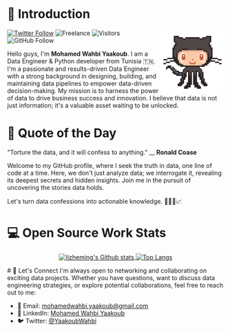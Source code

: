 # 👋 Introduction

<img align='right' src='https://github.com/w3hbi/w3hbi/blob/main/images/octocat-anime.gif' width='150'>

[![Twitter Follow](https://img.shields.io/twitter/follow/YaakoubWahbi?style=social)](https://twitter.com/intent/follow?screen_name=YaakoubWahbi)  ![Freelance](https://img.shields.io/badge/Freelance-open-brightgreen.svg) ![Visitors](https://visitor-badge.lithub.cc/badge?page_id=github.com/w3hbi) ![GitHub Follow](https://img.shields.io/github/followers/YourGitHubUsername?label=Follow&style=social)

Hello guys, I'm **Mohamed Wahbi Yaakoub**. I am a Data Engineer & Python developer from Tunisia 🇹🇳. I'm a passionate and results-driven Data Engineer with a strong background in designing, building, and maintaining data pipelines to empower data-driven decision-making. My mission is to harness the power of data to drive business success and innovation. I believe that data is not just information; it's a valuable asset waiting to be unlocked.

# 📃 Quote of the Day
"Torture the data, and it will confess to anything." __ **Ronald Coase**

Welcome to my GitHub profile, where I seek the truth in data, one line of code at a time. Here, we don't just analyze data; we interrogate it, revealing its deepest secrets and hidden insights. Join me in the pursuit of uncovering the stories data holds.

Let's turn data confessions into actionable knowledge. 🕵️‍♂️💼📈

# 💻 Open Source Work Stats

<p align="center">
  <a href="https://github.com/w3hbi">
    <img align="center" src="https://github-readme-stats.vercel.app/api?username=w3hbi&show_icons=true&theme=dark" alt="lizheming's Github stats" />
  </a>
  <a href="https://github.com/w3hbi">
    <img align="center" src="https://github-readme-stats.vercel.app/api/top-langs/?username=w3hbi&layout=compact&theme=dark" alt="Top Langs" />
  </a>
</p>
# 🔗 Let's Connect
I'm always open to networking and collaborating on exciting data projects. Whether you have questions, want to discuss data engineering strategies, or explore potential collaborations, feel free to reach out to me:

  * 📧 Email: mohamedwahbi.yaakoub@gmail.com
  * 💼 LinkedIn: [Mohamed Wahbi Yaakoub](https://www.linkedin.com/in/mouhamed-wahbi-yaakoub/)
  * 🐦 Twitter: [@YaakoubWahbi](https://twitter.com/YaakoubWahbi)

